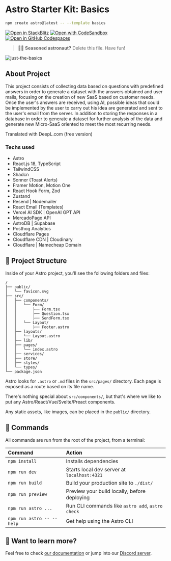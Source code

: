 # Astro Starter Kit: Basics

```sh
npm create astro@latest -- --template basics
```

[![Open in StackBlitz](https://developer.stackblitz.com/img/open_in_stackblitz.svg)](https://stackblitz.com/github/withastro/astro/tree/latest/examples/basics)
[![Open with CodeSandbox](https://assets.codesandbox.io/github/button-edit-lime.svg)](https://codesandbox.io/p/sandbox/github/withastro/astro/tree/latest/examples/basics)
[![Open in GitHub Codespaces](https://github.com/codespaces/badge.svg)](https://codespaces.new/withastro/astro?devcontainer_path=.devcontainer/basics/devcontainer.json)

> 🧑‍🚀 **Seasoned astronaut?** Delete this file. Have fun!

![just-the-basics](https://github.com/withastro/astro/assets/2244813/a0a5533c-a856-4198-8470-2d67b1d7c554)

## About Project

This project consists of collecting data based on questions with predefined answers in order to generate a dataset with the answers obtained and user mails, focusing on the creation of new SaaS based on customer needs. Once the user's answers are received, using AI, possible ideas that could be implemented by the user to carry out his idea are generated and sent to the user's email from the server. In addition to storing the responses in a database in order to generate a dataset for further analysis of the data and generate new Micro-SaaS oriented to meet the most recurring needs.

Translated with DeepL.com (free version)

### Techs used

- Astro
- React.js 18, TypeScript
- TailwindCSS
- Shadcn
- Sonner (Toast Alerts)
- Framer Motion, Motion One
- React Hook Form, Zod
- Zustand
- Resend | Nodemailer
- React Email (Templates)
- Vercel AI SDK | OpenAI GPT API
- MercadoPago API
- AstroDB | Supabase
- Posthog Analytics
- Cloudflare Pages
- Cloudflare CDN | Cloudinary
- Cloudflare | Namecheap Domain

## 🚀 Project Structure

Inside of your Astro project, you'll see the following folders and files:

```text
/
├── public/
│   └── favicon.svg
├── src/
│   ├── components/
│   │   └── Form/
│   │       ├── Form.tsx
│   │       ├── Question.tsx
│   │       ├── SendForm.tsx
│   │   └── Layout/
│   │       ├── Footer.astro
│   ├── layouts/
│   │   └── Layout.astro
│   ├── lib/
│   ├── pages/
│   │   └── index.astro
│   ├── services/
│   ├── store/
│   ├── styles/
│   └── types/
└── package.json
```

Astro looks for `.astro` or `.md` files in the `src/pages/` directory. Each page is exposed as a route based on its file name.

There's nothing special about `src/components/`, but that's where we like to put any Astro/React/Vue/Svelte/Preact components.

Any static assets, like images, can be placed in the `public/` directory.

## 🧞 Commands

All commands are run from the root of the project, from a terminal:

| Command                   | Action                                           |
| :------------------------ | :----------------------------------------------- |
| `npm install`             | Installs dependencies                            |
| `npm run dev`             | Starts local dev server at `localhost:4321`      |
| `npm run build`           | Build your production site to `./dist/`          |
| `npm run preview`         | Preview your build locally, before deploying     |
| `npm run astro ...`       | Run CLI commands like `astro add`, `astro check` |
| `npm run astro -- --help` | Get help using the Astro CLI                     |

## 👀 Want to learn more?

Feel free to check [our documentation](https://docs.astro.build) or jump into our [Discord server](https://astro.build/chat).
